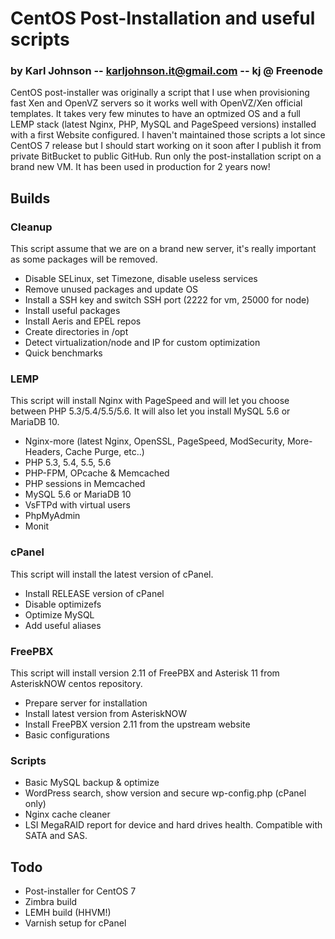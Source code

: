 # CentOS Post-Installation and useful scripts
### by Karl Johnson -- karljohnson.it@gmail.com -- kj @ Freenode

CentOS post-installer was originally a script that I use when provisioning fast Xen and OpenVZ servers so it works well with OpenVZ/Xen official templates. It takes very few minutes to have an optmized OS and a full LEMP stack (latest Nginx, PHP, MySQL and PageSpeed versions) installed with a first Website configured. I haven't maintained those scripts a lot since CentOS 7 release but I should start working on it soon after I publish it from private BitBucket to public GitHub. Run only the post-installation script on a brand new VM. It has been used in production for 2 years now!

## Builds

### Cleanup

This script assume that we are on a brand new server, it's really important as some packages will be removed.

* Disable SELinux, set Timezone, disable useless services
* Remove unused packages and update OS
* Install a SSH key and switch SSH port (2222 for vm, 25000 for node)
* Install useful packages
* Install Aeris and EPEL repos
* Create directories in /opt
* Detect virtualization/node and IP for custom optimization
* Quick benchmarks

### LEMP

This script will install Nginx with PageSpeed and will let you choose between PHP 5.3/5.4/5.5/5.6. It will also let you install MySQL 5.6 or MariaDB 10.

* Nginx-more (latest Nginx, OpenSSL, PageSpeed, ModSecurity, More-Headers, Cache Purge, etc..)
* PHP 5.3, 5.4, 5.5, 5.6
* PHP-FPM, OPcache & Memcached
* PHP sessions in Memcached
* MySQL 5.6 or MariaDB 10
* VsFTPd with virtual users
* PhpMyAdmin
* Monit

### cPanel

This script will install the latest version of cPanel.

* Install RELEASE version of cPanel
* Disable optimizefs
* Optimize MySQL
* Add useful aliases

### FreePBX

This script will install version 2.11 of FreePBX and Asterisk 11 from AsteriskNOW centos repository.

* Prepare server for installation
* Install latest version from AsteriskNOW
* Install FreePBX version 2.11 from the upstream website
* Basic configurations

### Scripts

* Basic MySQL backup & optimize
* WordPress search, show version and secure wp-config.php (cPanel only)
* Nginx cache cleaner
* LSI MegaRAID report for device and hard drives health. Compatible with SATA and SAS.

## Todo

* Post-installer for CentOS 7
* Zimbra build
* LEMH build (HHVM!)
* Varnish setup for cPanel
